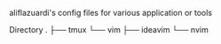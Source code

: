 aliflazuardi's config files for various application or tools

Directory
.
├── tmux
└── vim
    ├── ideavim
    └── nvim

